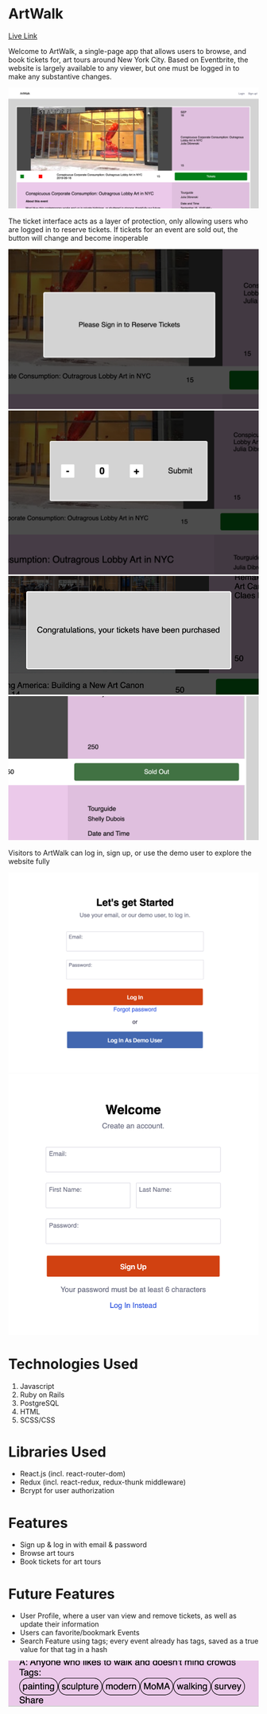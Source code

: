 # ArtWalk

[Live Link](https://art-walk.herokuapp.com/#/)

Welcome to ArtWalk, a single-page app that allows users to browse, and book tickets for, art tours around New York City. Based on Eventbrite, the website is largely available to any viewer, but one must be logged in to make any substantive changes.

![show-page](https://github.com/js4484/ArtWalk/blob/master/app/assets/images/showpage.png)


The ticket interface acts as a layer of protection, only allowing users who are logged in to reserve tickets.
If tickets for an event are sold out, the button will change and become inoperable

![loginticketform](https://github.com/js4484/ArtWalk/blob/master/app/assets/images/pleasesignin.png)
![ticketform](https://github.com/js4484/ArtWalk/blob/master/app/assets/images/ticketform.png)
![congrats](https://github.com/js4484/ArtWalk/blob/master/app/assets/images/purchasedtickets.png)
![soldout](https://github.com/js4484/ArtWalk/blob/master/app/assets/images/soldout.png)


Visitors to ArtWalk can log in, sign up, or use the demo user to explore the website fully

![login](https://github.com/js4484/ArtWalk/blob/master/app/assets/images/login.png)
![signup](https://github.com/js4484/ArtWalk/blob/master/app/assets/images/signup.png)


# Technologies Used
1. Javascript
2. Ruby on Rails
3. PostgreSQL
4. HTML
5. SCSS/CSS

# Libraries Used
* React.js (incl. react-router-dom)
* Redux (incl. react-redux, redux-thunk middleware)
* Bcrypt for user authorization

# Features
* Sign up & log in with email & password
* Browse art tours
* Book tickets for art tours


# Future Features
* User Profile, where a user van view and remove tickets, as well as update their information
* Users can favorite/bookmark Events 
* Search Feature using tags; every event already has tags, saved as a true value for that tag in a hash

![tags](https://github.com/js4484/ArtWalk/blob/master/app/assets/images/tags.png)
